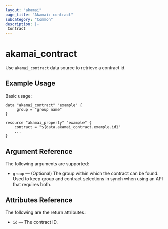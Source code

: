 ```yaml
---
layout: "akamai"
page_title: "Akamai: contract"
subcategory: "Common"
description: |-
 Contract
---
```


# akamai_contract


Use `akamai_contract` data source to retrieve a contract id.

## Example Usage

Basic usage:

```hcl
data "akamai_contract" "example" {
     group = "group name"
}

resource "akamai_property" "example" {
    contract = "${data.akamai_contract.example.id}"
    ...
}
```

## Argument Reference

The following arguments are supported:

* `group` — (Optional) The group within which the contract can be found. Used to keep group and contract selections in synch when using an API that requires both.

## Attributes Reference

The following are the return attributes:

* `id` — The contract ID.
